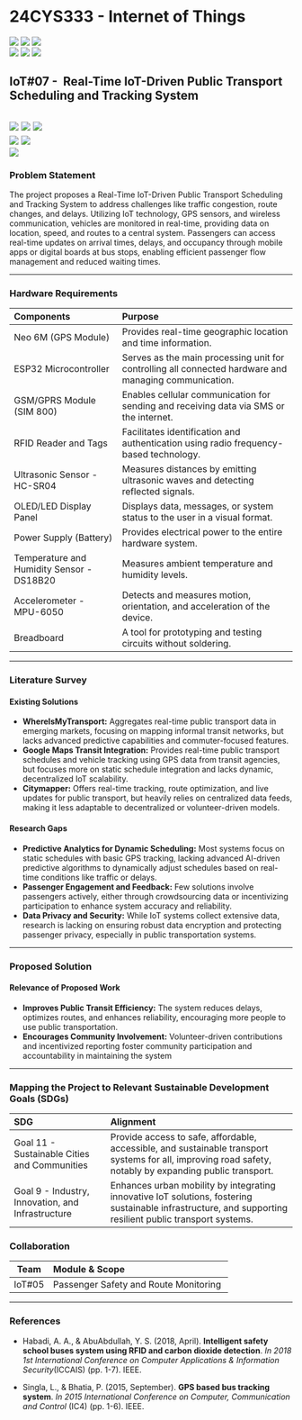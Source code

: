 # 24CYS333 - Internet of Things
![](https://img.shields.io/badge/Batch-22CYS-lightgreen) ![](https://img.shields.io/badge/UG-blue) ![](https://img.shields.io/badge/Subject-IoT-blue)
<br/>
![](https://img.shields.io/badge/Lecture-2-orange) ![](https://img.shields.io/badge/Practical-3-orange) ![](https://img.shields.io/badge/Credits-3-orange) <br/>

## IoT#07 -  Real-Time IoT-Driven Public Transport Scheduling and Tracking System

![](https://img.shields.io/badge/Member-Asrita_NL-gold)  ![](https://img.shields.io/badge/Member-Chitla_Vyshali-gold)  ![](https://img.shields.io/badge/Member-Chinni_Nagasree_Hansica-gold) <br/> 
![](https://img.shields.io/badge/SDG-11-darkgreen) ![](https://img.shields.io/badge/SDG-9-darkgreen) <br/>
![](https://img.shields.io/badge/Reviewed-23rd_Jan_2025-brown)
---
### Problem Statement
The project proposes a Real-Time IoT-Driven Public Transport Scheduling and Tracking System to address challenges like traffic congestion, route changes, and delays. Utilizing IoT technology, GPS sensors, and wireless communication, vehicles are monitored in real-time, providing data on location, speed, and routes to a central system. Passengers can access real-time updates on arrival times, delays, and occupancy through mobile apps or digital boards at bus stops, enabling efficient passenger flow management and reduced waiting times.

---
### Hardware Requirements

| Components               | Purpose                                                                                          |
|:-------------------------|:-------------------------------------------------------------------------------------------------|
|Neo 6M (GPS Module)  | Provides real-time geographic location and time information. |
|ESP32 Microcontroller           | Serves as the main processing unit for controlling all connected hardware and managing communication. |
|GSM/GPRS Module (SIM 800)    | Enables cellular communication for sending and receiving data via SMS or the internet. |
|RFID Reader and Tags             | Facilitates identification and authentication using radio frequency-based technology. |
|Ultrasonic Sensor - HC-SR04    | Measures distances by emitting ultrasonic waves and detecting reflected signals. |
|OLED/LED Display Panel            | Displays data, messages, or system status to the user in a visual format. |
|Power Supply (Battery)               | Provides electrical power to the entire hardware system. |
|Temperature and Humidity Sensor - DS18B20    | Measures ambient temperature and humidity levels. |
|Accelerometer - MPU-6050           | Detects and measures motion, orientation, and acceleration of the device. |
|Breadboard               | A tool for prototyping and testing circuits without soldering. |


---
### Literature Survey  

#### Existing Solutions  
- **WhereIsMyTransport:** Aggregates real-time public transport data in emerging markets, focusing on mapping informal transit networks, but lacks advanced predictive capabilities and commuter-focused features.
- **Google Maps Transit Integration:** Provides real-time public transport schedules and vehicle tracking using GPS data from transit agencies, but focuses more on static schedule integration and lacks dynamic, decentralized IoT scalability.  
- **Citymapper:** Offers real-time tracking, route optimization, and live updates for public transport, but heavily relies on centralized data feeds, making it less adaptable to decentralized or volunteer-driven models.

#### Research Gaps  
- **Predictive Analytics for Dynamic Scheduling:** Most systems focus on static schedules with basic GPS tracking, lacking advanced AI-driven predictive algorithms to dynamically adjust schedules based on real-time conditions like traffic or delays.
- **Passenger Engagement and Feedback:** Few solutions involve passengers actively, either through crowdsourcing data or incentivizing participation to enhance system accuracy and reliability. 
- **Data Privacy and Security:** While IoT systems collect extensive data, research is lacking on ensuring robust data encryption and protecting passenger privacy, especially in public transportation systems.

---

### Proposed Solution 

#### Relevance of Proposed Work  
- **Improves Public Transit Efficiency:** The system reduces delays, optimizes routes, and enhances reliability, encouraging more people to use public transportation.
- **Encourages Community Involvement:** Volunteer-driven contributions and incentivized reporting foster community participation and accountability in maintaining the system
  
---

### Mapping the Project to Relevant Sustainable Development Goals (SDGs) 
| SDG                                      | Alignment                                                                                                                                                 |
|:-----------------------------------------|:----------------------------------------------------------------------------------------------------------------------------------------------------------|
| Goal 11 - Sustainable Cities and Communities | Provide access to safe, affordable, accessible, and sustainable transport systems for all, improving road safety, notably by expanding public transport. |                       
| Goal 9 - Industry, Innovation, and Infrastructure    | Enhances urban mobility by integrating innovative IoT solutions, fostering sustainable infrastructure, and supporting resilient public transport systems.     |


### Collaboration 
| Team | Module & Scope |
|:----:|:---------------|
| IoT#05 | Passenger Safety and Route Monitoring | 
---

### References  
- Habadi, A. A., & AbuAbdullah, Y. S. (2018, April). **Intelligent safety school buses system using RFID and carbon dioxide detection**. _In 2018 1st International Conference on Computer Applications & Information Security_(ICCAIS) (pp. 1-7). IEEE.

- Singla, L., & Bhatia, P. (2015, September). **GPS based bus tracking system**. _In 2015 International Conference on Computer, Communication and Control_ (IC4) (pp. 1-6). IEEE.
